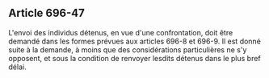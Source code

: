 Article 696-47
----
L'envoi des individus détenus, en vue d'une confrontation, doit être demandé
dans les formes prévues aux articles 696-8 et 696-9. Il est donné suite à la
demande, à moins que des considérations particulières ne s'y opposent, et sous
la condition de renvoyer lesdits détenus dans le plus bref délai.

